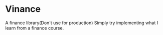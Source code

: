 # Vinance
A finance library(Don't use for production)
Simply try implementing what I learn from a finance course.
